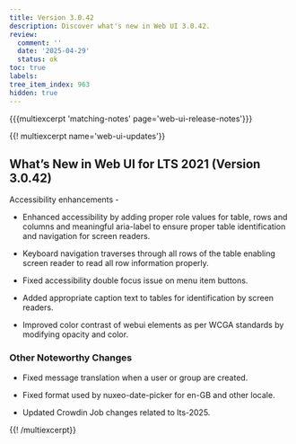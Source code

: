 ```yaml
---
title: Version 3.0.42
description: Discover what's new in Web UI 3.0.42.
review:
  comment: ''
  date: '2025-04-29'
  status: ok
toc: true
labels:
tree_item_index: 963
hidden: true
---
```


{{{multiexcerpt 'matching-notes' page='web-ui-release-notes'}}}

{{! multiexcerpt name='web-ui-updates'}}

## What’s New in Web UI for LTS 2021 (Version 3.0.42)

Accessibility enhancements -

- Enhanced accessibility by adding proper role values for table, rows and columns and meaningful aria-label to ensure proper table identification and navigation for screen readers.

- Keyboard navigation traverses through all rows of the table enabling screen reader to read all row information properly.

- Fixed accessibility double focus issue on menu item buttons.

- Added appropriate caption text to tables for identification by screen readers.

- Improved color contrast of webui elements as per WCGA standards by modifying opacity and color.

### Other Noteworthy Changes

- Fixed message translation when a user or group are created.<br/>

- Fixed format used by nuxeo-date-picker for en-GB and other locale.<br/>

- Updated Crowdin Job changes related to lts-2025.<br/>

{{! /multiexcerpt}}